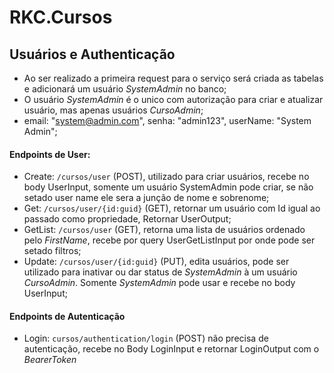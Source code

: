 # RKC.Cursos

## Usuários e Authenticação
* Ao ser realizado a primeira request para o serviço será criada as tabelas e adicionará um usuário _SystemAdmin_ no banco;
* O usuário _SystemAdmin_ é o unico com autorização para criar e atualizar usuário, mas apenas usuários _CursoAdmin_;
* email: "system@admin.com", senha: "admin123", userName: "System Admin";
#### Endpoints de User:
* Create: `/cursos/user` (POST), utilizado para criar usuários, recebe no body UserInput, somente um usuário SystemAdmin pode criar, se não setado user name ele sera a junção de nome e sobrenome;
* Get: `/cursos/user/{id:guid}` (GET), retornar um usuário com Id igual ao passado como propriedade, Retornar UserOutput;
* GetList: `/cursos/user` (GET), retorna uma lista de usuários ordenado pelo _FirstName_, recebe por query UserGetListInput por onde pode ser setado filtros;
* Update: `/cursos/user/{id:guid}` (PUT), edita usuários, pode ser utilizado para inativar ou dar status de _SystemAdmin_ à um usuário _CursoAdmin_. Somente _SystemAdmin_ pode usar e recebe no body UserInput;

#### Endpoints de Autenticação
* Login: `cursos/authentication/login` (POST) não precisa de autenticação, recebe no Body LoginInput e retornar LoginOutput com o _BearerToken_ 